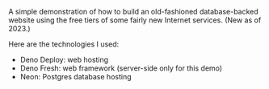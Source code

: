 A simple demonstration of how to build an old-fashioned database-backed website using the free tiers of some fairly new Internet services. (New as of 2023.)

Here are the technologies I used:

* Deno Deploy: web hosting
* Deno Fresh: web framework (server-side only for this demo)
* Neon: Postgres database hosting